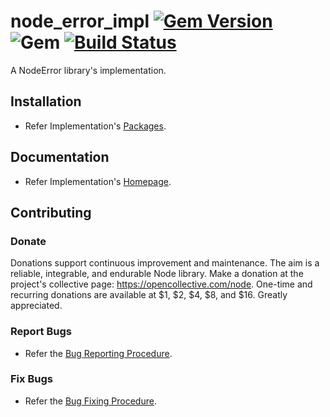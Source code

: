 # node_error_impl [![Gem Version](https://badge.fury.io/rb/node_error_impl.svg)](https://badge.fury.io/rb/node_error_impl) ![Gem](https://img.shields.io/gem/dt/node_error_impl) [![Build Status](https://travis-ci.com/Diligent-Software-LLC/node_error_impl.svg?branch=master)](https://travis-ci.com/Diligent-Software-LLC/node_error_impl)

A NodeError library's implementation.

## Installation

- Refer Implementation's 
[Packages](https://docs.diligentsoftware.org/node-1/error/packages#implementation).

## Documentation

- Refer Implementation's 
[Homepage](https://docs.diligentsoftware.org/node-1/error/implementation).

## Contributing

### Donate

Donations support continuous improvement and maintenance. The aim is a reliable,
integrable, and endurable Node library. Make a donation at the 
project's collective page: https://opencollective.com/node. 
One-time and recurring donations are available at $1, $2, $4, $8, and $16. 
Greatly appreciated.

### Report Bugs

- Refer the 
[Bug Reporting Procedure](https://github.com/Diligent-Software-LLC/node_error_impl/issues/1).

### Fix Bugs

- Refer the 
[Bug Fixing Procedure](https://github.com/Diligent-Software-LLC/node_error_impl/issues/2).
